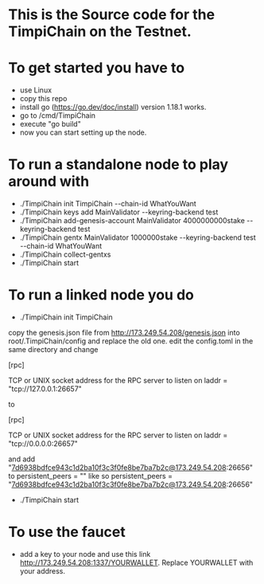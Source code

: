 # This is the Source code for the TimpiChain on the Testnet.

# To get started you have to
- use Linux
- copy this repo
- install go (https://go.dev/doc/install) version 1.18.1 works.
- go to /cmd/TimpiChain
- execute "go build"
- now you can start setting up the node.

# To run a standalone node to play around with

- ./TimpiChain init TimpiChain --chain-id WhatYouWant
- ./TimpiChain keys add MainValidator --keyring-backend test
- ./TimpiChain add-genesis-account MainValidator 4000000000stake --keyring-backend test
- ./TimpiChain gentx MainValidator 1000000stake --keyring-backend test --chain-id WhatYouWant
- ./TimpiChain collect-gentxs
- ./TimpiChain start

# To run a linked node you do
- ./TimpiChain init TimpiChain

copy the genesis.json file from http://173.249.54.208/genesis.json into root/.TimpiChain/config and replace the old one.
edit the config.toml in the same directory and change 

[rpc]

TCP or UNIX socket address for the RPC server to listen on
laddr = "tcp://127.0.0.1:26657"

to

[rpc]

TCP or UNIX socket address for the RPC server to listen on
laddr = "tcp://0.0.0.0:26657"

and add "7d6938bdfce943c1d2ba10f3c3f0fe8be7ba7b2c@173.249.54.208:26656" to
persistent_peers = "" like so persistent_peers = "7d6938bdfce943c1d2ba10f3c3f0fe8be7ba7b2c@173.249.54.208:26656"

- ./TimpiChain start

# To use the faucet
- add a key to your node and use this link http://173.249.54.208:1337/YOURWALLET. Replace YOURWALLET with your address.

